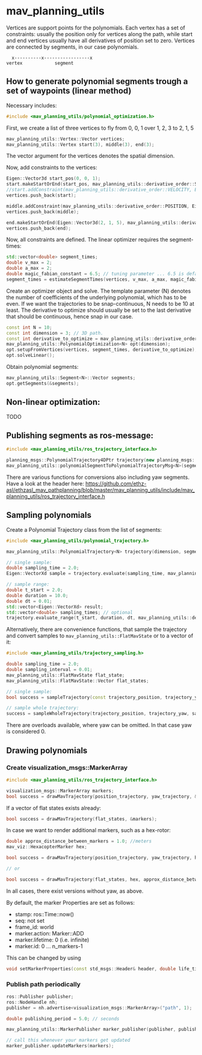 # mav_planning_utils

Vertices are support points for the polynomials. Each vertex has a set of constraints:
usually the position only for vertices along the path, while start and end vertices usually have all derivatives of position set to zero.
Vertices are connected by segments, in our case polynomials.
```
  x----------x-----------------x
vertex            segment
```

## How to generate polynomial segments trough a set of waypoints (linear method)

Necessary includes:
```c++
#include <mav_planning_utils/polynomial_optimization.h>
```

First, we create a list of three vertices to fly from 0, 0, 1 over 1, 2, 3 to 2, 1, 5

```c++
mav_planning_utils::Vertex::Vector vertices;
mav_planning_utils::Vertex start(3), middle(3), end(3);
```
The vector argument for the vertices denotes the spatial dimension.

Now, add constraints to the vertices:
```c++
Eigen::Vector3d start_pos(0, 0, 1);
start.makeStartOrEnd(start_pos, mav_planning_utils::derivative_order::SNAP);
//start.addConstraint(mav_planning_utils::derivative_order::VELOCITY, Eigen::Vector3d(1,1,0)); // useful, if there is a starting condition != 0
vertices.push_back(start);

middle.addConstraint(mav_planning_utils::derivative_order::POSITION, Eigen::Vector3d(1, 2, 3));
vertices.push_back(middle);

end.makeStartOrEnd(Eigen::Vector3d(2, 1, 5), mav_planning_utils::derivative_order::SNAP);
vertices.push_back(end);
```

Now, all constraints are defined. The linear optimizer requires the segment-times:
```c++
std::vector<double> segment_times;
double v_max = 2;
double a_max = 2;
double magic_fabian_constant = 6.5; // tuning parameter ... 6.5 is default.
segment_times = estimateSegmentTimes(vertices, v_max, a_max, magic_fabian_constant);
```

Create an optimizer object and solve. The template parameter (N) denotes the number of coefficients of the underlying polynomial, which has to be even.
If we want the trajectories to be snap-continuous, N needs to be 10 at least. The derivative to optimize should usually be set to the last derivative that should be continuous, hence snap in our case.
```c++
const int N = 10;
const int dimension = 3; // 3D path.
const int derivative_to_optimize = mav_planning_utils::derivative_order::SNAP;
mav_planning_utils::PolynomialOptimization<N> opt(dimension);
opt.setupFromVertices(vertices, segment_times, derivative_to_optimize);
opt.solveLinear();
```

Obtain polynomial segments:
```c++
mav_planning_utils::Segment<N>::Vector segments;
opt.getSegments(&segments);
```

## Non-linear optimization:
TODO

## Publishing segments as ros-message:
```c++
#include <mav_planning_utils/ros_trajectory_interface.h>

planning_msgs::PolynomialTrajectory4DPtr trajectory(new planning_msgs::PolynomialTrajectory4D);
mav_planning_utils::polynomialSegmentToPolynomialTrajectoryMsg<N>(segments, &(*trajectory));
```
There are various functions for conversions also including yaw segments. Have a look at the header here:
https://github.com/ethz-asl/ethzasl_mav_pathplanning/blob/master/mav_planning_utils/include/mav_planning_utils/ros_trajectory_interface.h

## Sampling polynomials

Create a Polynomial Trajectory class from the list of segments:
```c++
#include <mav_planning_utils/polynomial_trajectory.h>

mav_planning_utils::PolynomialTrajectory<N> trajectory(dimension, segments);

// single sample:
double sampling_time = 2.0;
Eigen::VectorXd sample = trajectory.evaluate(sampling_time, mav_planning_utils::derivative_order::POSITION);

// sample range:
double t_start = 2.0;
double duration = 10.0;
double dt = 0.01;
std::vector<Eigen::VectorXd> result;
std::vector<double> sampling_times; // optional
trajectory.evaluate_range(t_start, duration, dt, mav_planning_utils::derivative_order::POSITION, &result, &sampling_times);
```

Alternatively, there are convenience functions, that sample the trajectory and convert samples to ```mav_planning_utils::FlatMavState``` or to a vector of it:
```c++
#include <mav_planning_utils/trajectory_sampling.h>

double sampling_time = 2.0;
double sampling_interval = 0.01;
mav_planning_utils::FlatMavState flat_state;
mav_planning_utils::FlatMavState::Vector flat_states;

// single sample:
bool success = sampleTrajectory(const trajectory_position, trajectory_yaw, sample_time, &flat_state);

// sample whole trajectory:
success = sampleWholeTrajectory(trajectory_position, trajectory_yaw, sampling_interval, &flat_states);
```
There are overloads available, where yaw can be omitted. In that case yaw is considered 0.

## Drawing polynomials

### Create visualization_msgs::MarkerArray

```c++
#include <mav_planning_utils/ros_trajectory_interface.h>

visualization_msgs::MarkerArray markers;
bool success = drawMavTrajectory(position_trajectory, yaw_trajectory, &markers);
```
If a vector of flat states exists already:
```c++
bool success = drawMavTrajectory(flat_states, &markers);
```

In case we want to render additional markers, such as a hex-rotor:
```c++
double approx_distance_between_markers = 1.0; //meters
mav_viz::HexacopterMarker hex;

bool success = drawMavTrajectory(position_trajectory, yaw_trajectory, hex, approx_distance_between_markers, &markers);

// or

bool success = drawMavTrajectory(flat_states, hex, approx_distance_between_markers, &markers);
```
In all cases, there exist versions without yaw, as above.

By default, the marker Properties are set as follows:
 - stamp: ros::Time::now()
 - seq: not set
 - frame_id: world
 - marker.action: Marker::ADD
 - marker.lifetime: 0 (i.e. infinite)
 - marker.id: 0 ... n_markers-1

This can be changed by using
```c++
void setMarkerProperties(const std_msgs::Header& header, double life_time, const visualization_msgs::Marker::_action_type& action, visualization_msgs::MarkerArray* markers);
```


### Publish path periodically
```c++
ros::Publisher publisher;
ros::NodeHandle nh;
publisher = nh.advertise<visualization_msgs::MarkerArray>("path", 1);

double publishing_period = 5.0; // seconds

mav_planning_utils::MarkerPublisher marker_publisher(publisher, publishing_period);

// call this whenever your markers get updated
marker_publisher.updateMarkers(markers);
```


